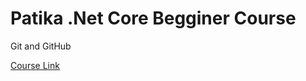 # Patika .Net Core Begginer Course
Git and GitHub 

[ Course Link ](https://app.patika.dev/paths/baslangic-seviyesi-net-core-patikasi)
